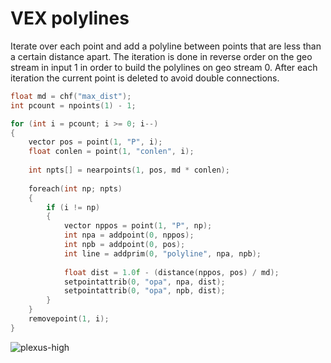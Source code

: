 # VEX polylines

Iterate over each point and add a polyline between points that are less than a certain distance apart. The iteration is done in reverse order on the geo stream in input 1 in order to build the polylines on geo stream 0.
After each iteration the current point is deleted to avoid double connections.
```C
float md = chf("max_dist");
int pcount = npoints(1) - 1;

for (int i = pcount; i >= 0; i--)
{
    vector pos = point(1, "P", i);
    float conlen = point(1, "conlen", i);
    
    int npts[] = nearpoints(1, pos, md * conlen);
    
    foreach(int np; npts)
    {
        if (i != np)
        {
            vector nppos = point(1, "P", np);
            int npa = addpoint(0, nppos);
            int npb = addpoint(0, pos);
            int line = addprim(0, "polyline", npa, npb);
            
            float dist = 1.0f - (distance(nppos, pos) / md);
            setpointattrib(0, "opa", npa, dist);
            setpointattrib(0, "opa", npb, dist);
        }
    }
    removepoint(1, i);
}
```

![plexus-high](https://user-images.githubusercontent.com/740173/153961107-e925dc29-2466-4197-acd1-15eb0a6a2181.gif)
